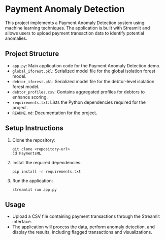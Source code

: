 # Payment Anomaly Detection

This project implements a Payment Anomaly Detection system using machine learning techniques. The application is built with Streamlit and allows users to upload payment transaction data to identify potential anomalies.

## Project Structure

- `app.py`: Main application code for the Payment Anomaly Detection demo.
- `global_iforest.pkl`: Serialized model file for the global isolation forest model.
- `debtor_iforest.pkl`: Serialized model file for the debtor-level isolation forest model.
- `debtor_profiles.csv`: Contains aggregated profiles for debtors to enhance scoring.
- `requirements.txt`: Lists the Python dependencies required for the project.
- `README.md`: Documentation for the project.

## Setup Instructions

1. Clone the repository:
   ```
   git clone <repository-url>
   cd PaymentsML
   ```

2. Install the required dependencies:
   ```
   pip install -r requirements.txt
   ```

3. Run the application:
   ```
   streamlit run app.py
   ```

## Usage

- Upload a CSV file containing payment transactions through the Streamlit interface.
- The application will process the data, perform anomaly detection, and display the results, including flagged transactions and visualizations.


